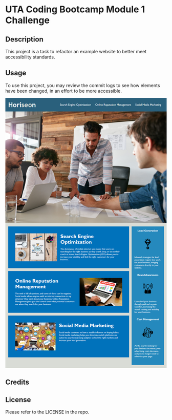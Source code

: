 # UTA Coding Bootcamp Module 1 Challenge

## Description

This project is a task to refactor an example website to better meet accessibility standards.

## Usage

To use this project, you may review the commit logs to see how elements have been changed, in an effort to be more accessible.

![Website Screenshot](assets/images/screenshot.png)

## Credits

<!-- TODO - Leaving this here for if/when I need it -->

## License

Please refer to the LICENSE in the repo.
